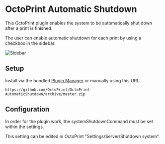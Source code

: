 # OctoPrint Automatic Shutdown

This OctoPrint plugin enables the system to be automatically shut down after a print is finished.

The user can enable automatic shutdown for each print by using a checkbox in the sidebar.

![Sidebar](http://i.imgur.com/e79FxXv.png)

## Setup

Install via the bundled [Plugin Manager](https://github.com/foosel/OctoPrint/wiki/Plugin:-Plugin-Manager)
or manually using this URL:

    https://github.com/OctoPrint/OctoPrint-AutomaticShutdown/archive/master.zip

## Configuration

In order for the plugin work, the systemShutdownCommand must be set within the settings.

This setting can be edited in OctoPrint "Settings/Server/Shutdown system".